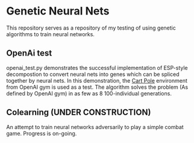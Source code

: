 # Genetic Neural Nets
This repository serves as a repository of my testing of using genetic algorithms to train neural networks.

OpenAi test
----
openai_test.py demonstrates the successful implementation of ESP-style decompostion to convert neural nets into genes which can be spliced together by neural nets. In this demonstration, the [Cart Pole](https://gym.openai.com/envs/CartPole-v0) environment from OpenAI gym  is used as a test. The algorithm solves the problem (As defined by OpenAI gym) in as few as 8 100-individual generations.

Colearning (UNDER CONSTRUCTION)
----
An attempt to train neural networks adversarily to play a simple combat game. Progress is on-going.
